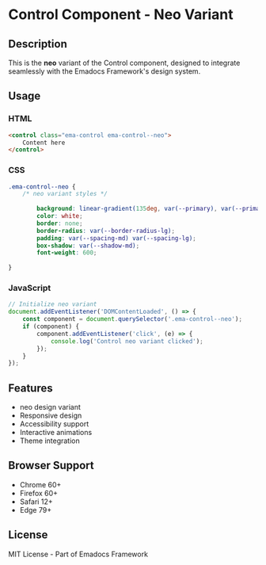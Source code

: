 # Control Component - Neo Variant

## Description
This is the **neo** variant of the Control component, designed to integrate seamlessly with the Emadocs Framework's design system.

## Usage

### HTML
```html
<control class="ema-control ema-control--neo">
    Content here
</control>
```

### CSS
```css
.ema-control--neo {
    /* neo variant styles */
    
        background: linear-gradient(135deg, var(--primary), var(--primary-dark));
        color: white;
        border: none;
        border-radius: var(--border-radius-lg);
        padding: var(--spacing-md) var(--spacing-lg);
        box-shadow: var(--shadow-md);
        font-weight: 600;
    
}
```

### JavaScript
```javascript
// Initialize neo variant
document.addEventListener('DOMContentLoaded', () => {
    const component = document.querySelector('.ema-control--neo');
    if (component) {
        component.addEventListener('click', (e) => {
            console.log('Control neo variant clicked');
        });
    }
});
```

## Features
- neo design variant
- Responsive design
- Accessibility support
- Interactive animations
- Theme integration

## Browser Support
- Chrome 60+
- Firefox 60+
- Safari 12+
- Edge 79+

## License
MIT License - Part of Emadocs Framework
